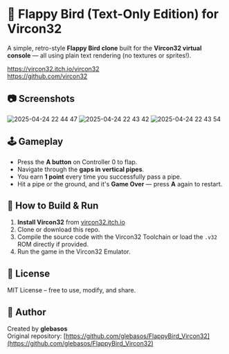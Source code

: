# 🐤 Flappy Bird (Text-Only Edition) for Vircon32

A simple, retro-style **Flappy Bird clone** built for the **Vircon32 virtual console** — all using plain text rendering (no textures or sprites!).

https://vircon32.itch.io/vircon32  
https://github.com/vircon32

## 📷 Screenshots
![2025-04-24 22 44 47](https://github.com/user-attachments/assets/b4e1e60f-feb8-4bd7-9ac9-345a2c0f35ad)
![2025-04-24 22 43 42](https://github.com/user-attachments/assets/418df919-266a-4893-a300-92f9c3375d53)
![2025-04-24 22 43 54](https://github.com/user-attachments/assets/01ab83d0-6483-46f1-9370-9f3bf9ca7598)


## 🕹 Gameplay

- Press the **A button** on Controller 0 to flap.
- Navigate through the **gaps in vertical pipes**.
- You earn **1 point** every time you successfully pass a pipe.
- Hit a pipe or the ground, and it's **Game Over** — press **A** again to restart.

## 🔧 How to Build & Run

1. **Install Vircon32** from [vircon32.itch.io](https://vircon32.itch.io/vircon32)
2. Clone or download this repo.
3. Compile the source code with the Vircon32 Toolchain or load the `.v32` ROM directly if provided.
4. Run the game in the Vircon32 Emulator.

## 📜 License

MIT License – free to use, modify, and share.

## 👤 Author

Created by **glebasos**  
Original repository: [https://github.com/glebasos/FlappyBird_Vircon32](https://github.com/glebasos/FlappyBird_Vircon32)